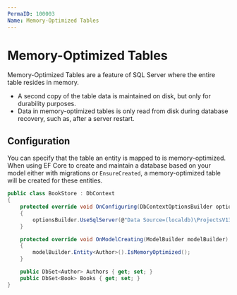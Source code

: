 ```yaml
---
PermaID: 100003
Name: Memory-Optimized Tables
---
```


# Memory-Optimized Tables

Memory-Optimized Tables are a feature of SQL Server where the entire table resides in memory. 

 - A second copy of the table data is maintained on disk, but only for durability purposes. 
 - Data in memory-optimized tables is only read from disk during database recovery, such as, after a server restart.

## Configuration

You can specify that the table an entity is mapped to is memory-optimized. When using EF Core to create and maintain a database based on your model either with migrations or `EnsureCreated`, a memory-optimized table will be created for these entities.

```csharp
public class BookStore : DbContext
{
    protected override void OnConfiguring(DbContextOptionsBuilder optionsBuilder)
    {
        optionsBuilder.UseSqlServer(@"Data Source=(localdb)\ProjectsV13;Initial Catalog=BookStoreDb;");
    }

    protected override void OnModelCreating(ModelBuilder modelBuilder)
    {
        modelBuilder.Entity<Author>().IsMemoryOptimized();
    }

    public DbSet<Author> Authors { get; set; }
    public DbSet<Book> Books { get; set; }
}
```
